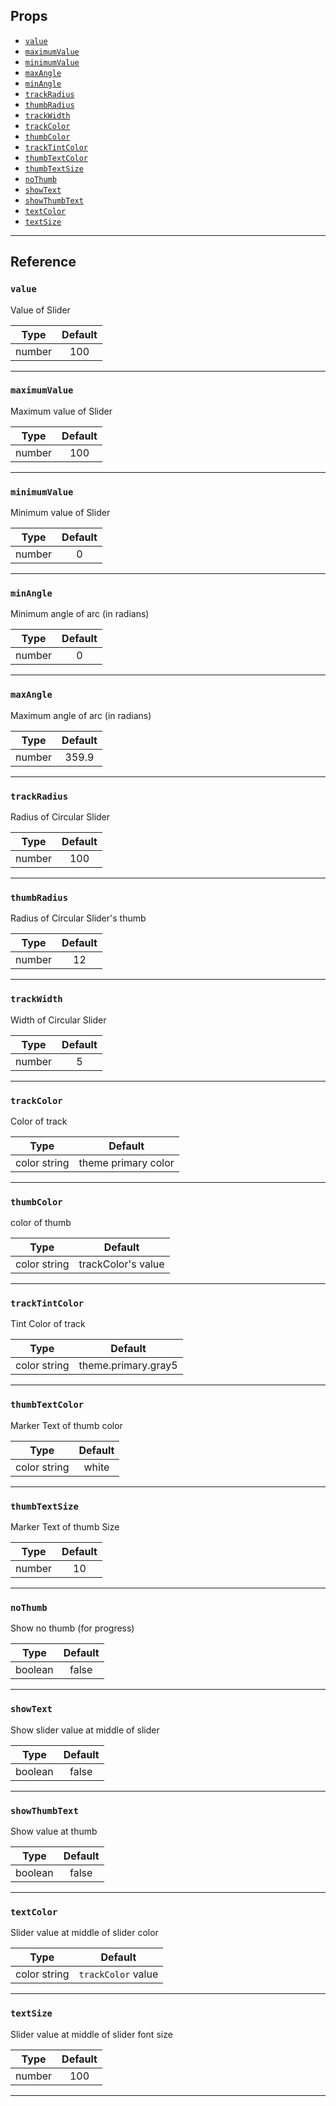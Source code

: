 ## Props

- [`value`](#value)
- [`maximumValue`](#minimumvalue)
- [`minimumValue`](#maximumvalue)
- [`maxAngle`](#minangle)
- [`minAngle`](#maxangle)
- [`trackRadius`](#trackadius)
- [`thumbRadius`](#thumbradius)
- [`trackWidth`](#trackwidth)
- [`trackColor`](#trackcolor)
- [`thumbColor`](#thumbcolor)
- [`trackTintColor`](#tracktintcolor)
- [`thumbTextColor`](#thumbmarkercolor)
- [`thumbTextSize`](#thumbtextsize)
- [`noThumb`](#nothumb)
- [`showText`](#showtext)
- [`showThumbText`](#showthumbtext)
- [`textColor`](#textcolor)
- [`textSize`](#textsize)

---

## Reference

### `value`

Value of Slider

|  Type  | Default |
| :----: | :-----: |
| number |   100   |

---

### `maximumValue`

Maximum value of Slider

|  Type  | Default |
| :----: | :-----: |
| number |   100   |

---

### `minimumValue`

Minimum value of Slider

|  Type  | Default |
| :----: | :-----: |
| number |    0    |

---

### `minAngle`

Minimum angle of arc (in radians)

|  Type  | Default |
| :----: | :-----: |
| number |    0    |

---

### `maxAngle`

Maximum angle of arc (in radians)

|  Type  | Default |
| :----: | :-----: |
| number |  359.9  |

---

### `trackRadius`

Radius of Circular Slider

|  Type  | Default |
| :----: | :-----: |
| number |   100   |

---

### `thumbRadius`

Radius of Circular Slider's thumb

|  Type  | Default |
| :----: | :-----: |
| number |   12    |

---

### `trackWidth`

Width of Circular Slider

|  Type  | Default |
| :----: | :-----: |
| number |    5    |

---

### `trackColor`

Color of track

|     Type     |       Default       |
| :----------: | :-----------------: |
| color string | theme primary color |

---

### `thumbColor`

color of thumb

|     Type     |      Default       |
| :----------: | :----------------: |
| color string | trackColor's value |

---

### `trackTintColor`

Tint Color of track

|     Type     |       Default       |
| :----------: | :-----------------: |
| color string | theme.primary.gray5 |

---

### `thumbTextColor`

Marker Text of thumb color

|     Type     | Default |
| :----------: | :-----: |
| color string |  white  |

---

### `thumbTextSize`

Marker Text of thumb Size

|  Type  | Default |
| :----: | :-----: |
| number |   10    |

---

### `noThumb`

Show no thumb (for progress)

|  Type   | Default |
| :-----: | :-----: |
| boolean |  false  |

---

### `showText`

Show slider value at middle of slider

|  Type   | Default |
| :-----: | :-----: |
| boolean |  false  |

---

### `showThumbText`

Show value at thumb

|  Type   | Default |
| :-----: | :-----: |
| boolean |  false  |

---

### `textColor`

Slider value at middle of slider color

|     Type     |      Default       |
| :----------: | :----------------: |
| color string | `trackColor` value |

---

### `textSize`

Slider value at middle of slider font size

|  Type  | Default |
| :----: | :-----: |
| number |   100   |

---
